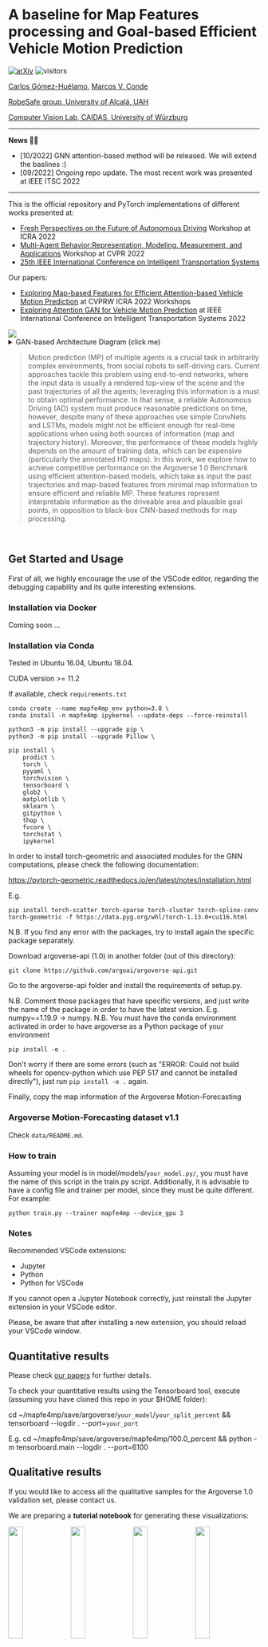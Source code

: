 # A baseline for Map Features processing and Goal-based Efficient Vehicle Motion Prediction

[![arXiv](https://img.shields.io/badge/arXiv-Paper-<COLOR>.svg)](https://arxiv.org/abs/2205.13071)
![visitors](https://visitor-badge.glitch.me/badge?page_id=Cram3r95/mapfe4mp)

[Carlos Gómez-Huélamo](https://scholar.google.com/citations?view_op=list_works&hl=es&hl=es&user=OWwoG6EAAAAJ), 
[Marcos V. Conde](https://scholar.google.com/citations?user=NtB1kjYAAAAJ&hl=en)

[RobeSafe group, University of Alcalá, UAH](http://robesafe.es/index.php/en/research-staff/staff)

[Computer Vision Lab, CAIDAS, University of Würzburg](https://www.informatik.uni-wuerzburg.de/computervision/home/)

------------------

**News 🚀🚀**

- [10/2022] GNN attention-based method will be released. We will extend the baslines :)
- [09/2022] Ongoing repo update. The most recent work was presented at IEEE ITSC 2022

------------------

This is the official repository and PyTorch implementations of different works presented at:
- [Fresh  Perspectives  on  the  Future  of  Autonomous  Driving](https://www.icra2022av.org/) Workshop at ICRA 2022
- [Multi-Agent Behavior:Representation, Modeling, Measurement, and Applications](https://sites.google.com/view/mabe22/home) Workshop at CVPR 2022
- [25th IEEE International Conference on Intelligent Transportation Systems](https://www.ieee-itsc2022.org/#/)

Our papers:
- [Exploring Map-based Features for Efficient Attention-based Vehicle Motion Prediction](https://arxiv.org/abs/2205.13071) at CVPRW ICRA 2022 Workshops
- [Exploring Attention GAN for Vehicle Motion Prediction](https://arxiv.org/abs/2209.12674) at IEEE International Conference on Intelligent Transportation Systems 2022

<img src="media/icra22-overview.png"/>

<details>
<summary>GAN-based Architecture Diagram (click me)</summary>
<p align="center">
  <img src="media/gan-lstm-mhsa.JPG"/>
</p>
</details>

>Motion prediction (MP) of multiple agents is a crucial task in arbitrarily complex environments, from social robots to self-driving cars. Current approaches tackle this problem using end-to-end networks, where the input data is usually a rendered top-view of the scene and the past trajectories of all the agents; leveraging this information is a must to obtain optimal performance. In that sense, a reliable Autonomous Driving (AD) system must produce reasonable predictions on time, however, despite many of these approaches use simple ConvNets and LSTMs, models might not be efficient enough for real-time applications when using both sources of information (map and trajectory history). Moreover, the performance of these models highly depends on the amount of training data, which can be expensive (particularly the annotated HD maps). In this work, we explore how to achieve competitive performance on the Argoverse 1.0 Benchmark using efficient attention-based models, which take as input the past trajectories and map-based features from minimal map information to ensure efficient and reliable MP. These features represent interpretable information as the driveable area and plausible goal points, in opposition to black-box CNN-based methods for map processing.

<br>

## Get Started and Usage

First of all, we highly encourage the use of the VSCode editor, regarding the debugging capability and its quite interesting extensions.

### Installation via Docker

Coming soon ...

### Installation via Conda

Tested in Ubuntu 16.04, Ubuntu 18.04.

CUDA version >= 11.2

If available, check `requirements.txt`

```
conda create --name mapfe4mp_env python=3.8 \
conda install -n mapfe4mp ipykernel --update-deps --force-reinstall
```
```
python3 -m pip install --upgrade pip \
python3 -m pip install --upgrade Pillow \
```
```
pip install \
    prodict \
    torch \
    pyyaml \
    torchvision \
    tensorboard \
    glob2 \
    matplotlib \
    sklearn \
    gitpython \
    thop \
    fvcore \
    torchstat \
    ipykernel
```
In order to install torch-geometric and associated modules for the GNN computations, please check the following documentation:

https://pytorch-geometric.readthedocs.io/en/latest/notes/installation.html

E.g.

```
pip install torch-scatter torch-sparse torch-cluster torch-spline-conv torch-geometric -f https://data.pyg.org/whl/torch-1.13.0+cu116.html
```

N.B.  If you find any error with the packages, try to install again the specific package separately.

Download argoverse-api (1.0) in another folder (out of this directory):

```
git clone https://github.com/argoai/argoverse-api.git
```

Go to the argoverse-api folder and install the requirements of setup.py.

N.B. Comment those packages that have specific versions, and just write the name of the package in order to have the latest version. E.g. numpy==1.19.9 -> numpy.
N.B. You must have the conda environment activated in order to have argoverse as a Python package of your environment

```
pip install -e .
```

Don't worry if there are some errors (such as "ERROR: Could not build wheels for opencv-python which use PEP 517 and cannot be installed directly"), just run ```pip install -e .``` again.

Finally, copy the map information of the Argoverse Motion-Forecasting 

### Argoverse Motion-Forecasting dataset v1.1

Check ```data/README.md```.

### How to train

Assuming your model is in model/models/```your_model.py/```, you must have the name of this script in the train.py script. Additionally, it is advisable to have a config file and trainer per model, since they must be quite different. For example:

```
python train.py --trainer mapfe4mp --device_gpu 3
```

### Notes

Recommended VSCode extensions:

- Jupyter 
- Python
- Python for VSCode

If you cannot open a Jupyter Notebook correctly, just reinstall the Jupyter extension in your VSCode editor.

Please, be aware that after installing a new extension, you should reload your VSCode window.

## Quantitative results

Please check [our papers](https://arxiv.org/abs/2205.13071) for further details.

To check your quantitative results using the Tensorboard tool, execute (assuming you have cloned this repo in your $HOME folder):

cd ~/mapfe4mp/save/argoverse/```your_model```/```your_split_percent``` && tensorboard --logdir . --port=```your_port```

E.g. cd ~/mapfe4mp/save/argoverse/mapfe4mp/100.0_percent && python -m tensorboard.main --logdir . --port=6100

## Qualitative results

If you would like to access all the qualitative samples for the Argoverse 1.0 validation set, please contact us.

We are preparing a **tutorial notebook** for generating these visualizations:

<p float="center">
  <img src="media/val_9_mm.png" style="width:24%">
  <img src="media/val_28_mm.png" style="width:24%">
  <img src="media/val_44_mm.png" style="width:24%">
  <img src="media/val_51_mm.png" style="width:24%">
</p>

## Citation and Acknowledgement

Please cite this work if you use our code or ideas.

Work done with Miguel Ortiz, Santiago Montiel, 
[Rafael Barea](https://scholar.google.es/citations?user=IktmiSAAAAAJ&hl=es), 
[Luis M. Bergasa](https://scholar.google.com/citations?hl=en&user=uEBILewAAAAJ) - [RobeSafe group](http://robesafe.es/index.php/en/research-staff/staff)

```
@article{gomez2022exploring,
  title={Exploring Map-based Features for Efficient Attention-based Vehicle Motion Prediction},
  author={G{\'o}mez-Hu{\'e}lamo, Carlos and Conde, Marcos V and Ortiz, Miguel},
  journal={arXiv preprint arXiv:2205.13071},
  year={2022}
}

@article{gomez2022gan,
  title={Exploring Attention GAN for Vehicle Motion Prediction},
  author={G{\'o}mez-Hu{\'e}lamo, Carlos and Conde, Marcos V. and Ortiz, Miguel and Montiel, Santiago and Barea, Rafael and Bergasa, Luis M.},
  journal={arXiv preprint arXiv:2209.12674},
  year={2022}
}
```

## Contact

Please add in the email subject "mapfe4mp" or "exploring map features paper"

Carlos Gómez-Huélamo: [carlos.gomezh@uah.es](mailto:carlos.gomezh@uah.es) \
Marcos Conde: [marcos.conde-osorio@uni-wuerzburg.de](mailto:marcos.conde-osorio@uni-wuerzburg.de)
